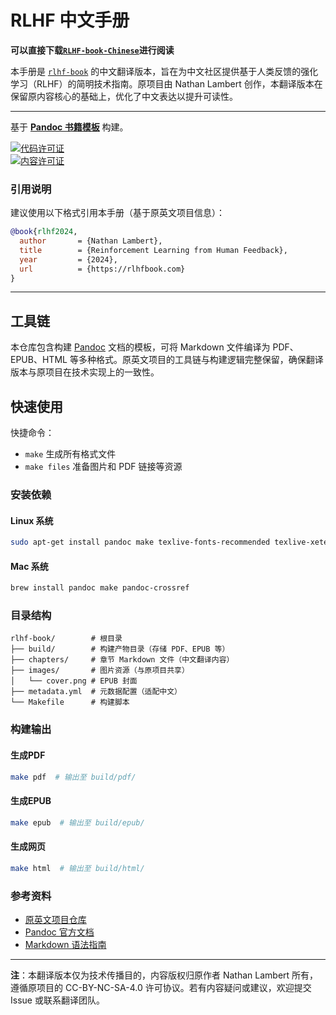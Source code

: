 # RLHF 中文手册  
**可以直接下载[`RLHF-book-Chinese`](https://github.com/jweihe/RLHF-book-Chinese/blob/main/RLHF-book-Chinese.pdf)进行阅读**

本手册是 [`rlhf-book`](https://github.com/natolambert/rlhf-book) 的中文翻译版本，旨在为中文社区提供基于人类反馈的强化学习（RLHF）的简明技术指南。原项目由 Nathan Lambert 创作，本翻译版本在保留原内容核心的基础上，优化了中文表达以提升可读性。

---

基于 [**Pandoc 书籍模板**](https://github.com/wikiti/pandoc-book-template) 构建。  

[![代码许可证](https://img.shields.io/badge/license-MIT-blue.svg)](https://github.com/wikiti/pandoc-book-template/blob/master/LICENSE.md)  
[![内容许可证](https://img.shields.io/badge/license-CC--BY--NC--SA--4.0-lightgrey)](https://github.com/natolambert/rlhf-book/blob/main/LICENSE-Content.md)  


### 引用说明  
建议使用以下格式引用本手册（基于原英文项目信息）：  
```bibtex
@book{rlhf2024,
  author       = {Nathan Lambert},
  title        = {Reinforcement Learning from Human Feedback},
  year         = {2024},
  url          = {https://rlhfbook.com}
}
```

----

## 工具链  
本仓库包含构建 [Pandoc](http://pandoc.org/) 文档的模板，可将 Markdown 文件编译为 PDF、EPUB、HTML 等多种格式。原英文项目的工具链与构建逻辑完整保留，确保翻译版本与原项目在技术实现上的一致性。

## 快速使用  
快捷命令：  
- `make` 生成所有格式文件  
- `make files` 准备图片和 PDF 链接等资源  

### 安装依赖  

#### Linux 系统  
```sh
sudo apt-get install pandoc make texlive-fonts-recommended texlive-xetex
```

#### Mac 系统  
```sh
brew install pandoc make pandoc-crossref
```

### 目录结构  

```
rlhf-book/        # 根目录  
├── build/        # 构建产物目录（存储 PDF、EPUB 等）  
├── chapters/     # 章节 Markdown 文件（中文翻译内容）  
├── images/       # 图片资源（与原项目共享）  
│   └── cover.png # EPUB 封面  
├── metadata.yml  # 元数据配置（适配中文）  
└── Makefile      # 构建脚本
```

### 构建输出  

#### 生成PDF  
```sh
make pdf  # 输出至 build/pdf/
```

#### 生成EPUB  
```sh
make epub  # 输出至 build/epub/
```

#### 生成网页  
```sh
make html  # 输出至 build/html/
```

### 参考资料  
- [原英文项目仓库](https://github.com/natolambert/rlhf-book)  
- [Pandoc 官方文档](http://pandoc.org/MANUAL.html)  
- [Markdown 语法指南](https://www.markdownguide.org/)  

---  
**注**：本翻译版本仅为技术传播目的，内容版权归原作者 Nathan Lambert 所有，遵循原项目的 CC-BY-NC-SA-4.0 许可协议。若有内容疑问或建议，欢迎提交 Issue 或联系翻译团队。